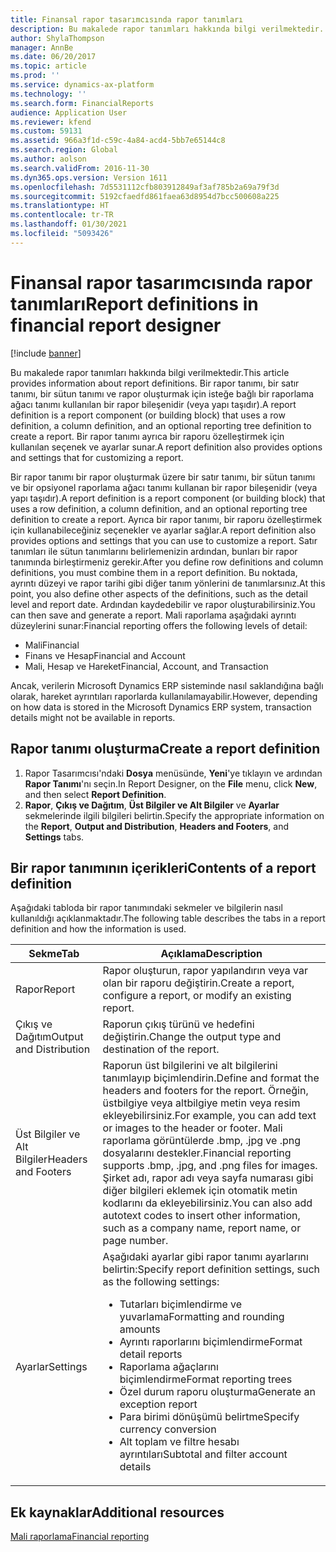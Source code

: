 ```yaml
---
title: Finansal rapor tasarımcısında rapor tanımları
description: Bu makalede rapor tanımları hakkında bilgi verilmektedir.
author: ShylaThompson
manager: AnnBe
ms.date: 06/20/2017
ms.topic: article
ms.prod: ''
ms.service: dynamics-ax-platform
ms.technology: ''
ms.search.form: FinancialReports
audience: Application User
ms.reviewer: kfend
ms.custom: 59131
ms.assetid: 966a3f1d-c59c-4a84-acd4-5bb7e65144c8
ms.search.region: Global
ms.author: aolson
ms.search.validFrom: 2016-11-30
ms.dyn365.ops.version: Version 1611
ms.openlocfilehash: 7d5531112cfb803912849af3af785b2a69a79f3d
ms.sourcegitcommit: 5192cfaedfd861faea63d8954d7bcc500608a225
ms.translationtype: HT
ms.contentlocale: tr-TR
ms.lasthandoff: 01/30/2021
ms.locfileid: "5093426"
---
```

# <a name="report-definitions-in-financial-report-designer"></a><span data-ttu-id="bb805-103">Finansal rapor tasarımcısında rapor tanımları</span><span class="sxs-lookup"><span data-stu-id="bb805-103">Report definitions in financial report designer</span></span>

[!include [banner](../includes/banner.md)]

<span data-ttu-id="bb805-104">Bu makalede rapor tanımları hakkında bilgi verilmektedir.</span><span class="sxs-lookup"><span data-stu-id="bb805-104">This article provides information about report definitions.</span></span> <span data-ttu-id="bb805-105">Bir rapor tanımı, bir satır tanımı, bir sütun tanımı ve rapor oluşturmak için isteğe bağlı bir raporlama ağacı tanımı kullanılan bir rapor bileşenidir (veya yapı taşıdır).</span><span class="sxs-lookup"><span data-stu-id="bb805-105">A report definition is a report component (or building block) that uses a row definition, a column definition, and an optional reporting tree definition to create a report.</span></span> <span data-ttu-id="bb805-106">Bir rapor tanımı ayrıca bir raporu özelleştirmek için kullanılan seçenek ve ayarlar sunar.</span><span class="sxs-lookup"><span data-stu-id="bb805-106">A report definition also provides options and settings that for customizing a report.</span></span> 

<span data-ttu-id="bb805-107">Bir rapor tanımı bir rapor oluşturmak üzere bir satır tanımı, bir sütun tanımı ve bir opsiyonel raporlama ağacı tanımı kullanan bir rapor bileşenidir (veya yapı taşıdır).</span><span class="sxs-lookup"><span data-stu-id="bb805-107">A report definition is a report component (or building block) that uses a row definition, a column definition, and an optional reporting tree definition to create a report.</span></span> <span data-ttu-id="bb805-108">Ayrıca bir rapor tanımı, bir raporu özelleştirmek için kullanabileceğiniz seçenekler ve ayarlar sağlar.</span><span class="sxs-lookup"><span data-stu-id="bb805-108">A report definition also provides options and settings that you can use to customize a report.</span></span> <span data-ttu-id="bb805-109">Satır tanımları ile sütun tanımlarını belirlemenizin ardından, bunları bir rapor tanımında birleştirmeniz gerekir.</span><span class="sxs-lookup"><span data-stu-id="bb805-109">After you define row definitions and column definitions, you must combine them in a report definition.</span></span> <span data-ttu-id="bb805-110">Bu noktada, ayrıntı düzeyi ve rapor tarihi gibi diğer tanım yönlerini de tanımlarsınız.</span><span class="sxs-lookup"><span data-stu-id="bb805-110">At this point, you also define other aspects of the definitions, such as the detail level and report date.</span></span> <span data-ttu-id="bb805-111">Ardından kaydedebilir ve rapor oluşturabilirsiniz.</span><span class="sxs-lookup"><span data-stu-id="bb805-111">You can then save and generate a report.</span></span> <span data-ttu-id="bb805-112">Mali raporlama aşağıdaki ayrıntı düzeylerini sunar:</span><span class="sxs-lookup"><span data-stu-id="bb805-112">Financial reporting offers the following levels of detail:</span></span>

- <span data-ttu-id="bb805-113">Mali</span><span class="sxs-lookup"><span data-stu-id="bb805-113">Financial</span></span>
- <span data-ttu-id="bb805-114">Finans ve Hesap</span><span class="sxs-lookup"><span data-stu-id="bb805-114">Financial and Account</span></span>
- <span data-ttu-id="bb805-115">Mali, Hesap ve Hareket</span><span class="sxs-lookup"><span data-stu-id="bb805-115">Financial, Account, and Transaction</span></span>

<span data-ttu-id="bb805-116">Ancak, verilerin Microsoft Dynamics ERP sisteminde nasıl saklandığına bağlı olarak, hareket ayrıntıları raporlarda kullanılamayabilir.</span><span class="sxs-lookup"><span data-stu-id="bb805-116">However, depending on how data is stored in the Microsoft Dynamics ERP system, transaction details might not be available in reports.</span></span>

## <a name="create-a-report-definition"></a><span data-ttu-id="bb805-117">Rapor tanımı oluşturma</span><span class="sxs-lookup"><span data-stu-id="bb805-117">Create a report definition</span></span>
1. <span data-ttu-id="bb805-118">Rapor Tasarımcısı'ndaki **Dosya** menüsünde, **Yeni**'ye tıklayın ve ardından **Rapor Tanımı**'nı seçin.</span><span class="sxs-lookup"><span data-stu-id="bb805-118">In Report Designer, on the **File** menu, click **New**, and then select **Report Definition**.</span></span>
2. <span data-ttu-id="bb805-119">**Rapor**, **Çıkış ve Dağıtım**, **Üst Bilgiler ve Alt Bilgiler** ve **Ayarlar** sekmelerinde ilgili bilgileri belirtin.</span><span class="sxs-lookup"><span data-stu-id="bb805-119">Specify the appropriate information on the **Report**, **Output and Distribution**, **Headers and Footers**, and **Settings** tabs.</span></span>

## <a name="contents-of-a-report-definition"></a><span data-ttu-id="bb805-120">Bir rapor tanımının içerikleri</span><span class="sxs-lookup"><span data-stu-id="bb805-120">Contents of a report definition</span></span>
<span data-ttu-id="bb805-121">Aşağıdaki tabloda bir rapor tanımındaki sekmeler ve bilgilerin nasıl kullanıldığı açıklanmaktadır.</span><span class="sxs-lookup"><span data-stu-id="bb805-121">The following table describes the tabs in a report definition and how the information is used.</span></span>

<table>
<thead>
<tr>
<th><span data-ttu-id="bb805-122">Sekme</span><span class="sxs-lookup"><span data-stu-id="bb805-122">Tab</span></span></th>
<th><span data-ttu-id="bb805-123">Açıklama</span><span class="sxs-lookup"><span data-stu-id="bb805-123">Description</span></span></th>
</tr>
</thead>
<tbody>
<tr>
<td><span data-ttu-id="bb805-124">Rapor</span><span class="sxs-lookup"><span data-stu-id="bb805-124">Report</span></span></td>
<td><span data-ttu-id="bb805-125">Rapor oluşturun, rapor yapılandırın veya var olan bir raporu değiştirin.</span><span class="sxs-lookup"><span data-stu-id="bb805-125">Create a report, configure a report, or modify an existing report.</span></span></td>
</tr>
<tr>
<td><span data-ttu-id="bb805-126">Çıkış ve Dağıtım</span><span class="sxs-lookup"><span data-stu-id="bb805-126">Output and Distribution</span></span></td>
<td><span data-ttu-id="bb805-127">Raporun çıkış türünü ve hedefini değiştirin.</span><span class="sxs-lookup"><span data-stu-id="bb805-127">Change the output type and destination of the report.</span></span></td>
</tr>
<tr>
<td><span data-ttu-id="bb805-128">Üst Bilgiler ve Alt Bilgiler</span><span class="sxs-lookup"><span data-stu-id="bb805-128">Headers and Footers</span></span></td>
<td><span data-ttu-id="bb805-129">Raporun üst bilgilerini ve alt bilgilerini tanımlayıp biçimlendirin.</span><span class="sxs-lookup"><span data-stu-id="bb805-129">Define and format the headers and footers for the report.</span></span> <span data-ttu-id="bb805-130">Örneğin, üstbilgiye veya altbilgiye metin veya resim ekleyebilirsiniz.</span><span class="sxs-lookup"><span data-stu-id="bb805-130">For example, you can add text or images to the header or footer.</span></span> <span data-ttu-id="bb805-131">Mali raporlama görüntülerde .bmp, .jpg ve .png dosyalarını destekler.</span><span class="sxs-lookup"><span data-stu-id="bb805-131">Financial reporting supports .bmp, .jpg, and .png files for images.</span></span> <span data-ttu-id="bb805-132">Şirket adı, rapor adı veya sayfa numarası gibi diğer bilgileri eklemek için otomatik metin kodlarını da ekleyebilirsiniz.</span><span class="sxs-lookup"><span data-stu-id="bb805-132">You can also add autotext codes to insert other information, such as a company name, report name, or page number.</span></span></td>
</tr>
<tr>
<td><span data-ttu-id="bb805-133">Ayarlar</span><span class="sxs-lookup"><span data-stu-id="bb805-133">Settings</span></span></td>
<td><span data-ttu-id="bb805-134">Aşağıdaki ayarlar gibi rapor tanımı ayarlarını belirtin:</span><span class="sxs-lookup"><span data-stu-id="bb805-134">Specify report definition settings, such as the following settings:</span></span>
<ul>
<li><span data-ttu-id="bb805-135">Tutarları biçimlendirme ve yuvarlama</span><span class="sxs-lookup"><span data-stu-id="bb805-135">Formatting and rounding amounts</span></span></li>
<li><span data-ttu-id="bb805-136">Ayrıntı raporlarını biçimlendirme</span><span class="sxs-lookup"><span data-stu-id="bb805-136">Format detail reports</span></span></li>
<li><span data-ttu-id="bb805-137">Raporlama ağaçlarını biçimlendirme</span><span class="sxs-lookup"><span data-stu-id="bb805-137">Format reporting trees</span></span></li>
<li><span data-ttu-id="bb805-138">Özel durum raporu oluşturma</span><span class="sxs-lookup"><span data-stu-id="bb805-138">Generate an exception report</span></span></li>
<li><span data-ttu-id="bb805-139">Para birimi dönüşümü belirtme</span><span class="sxs-lookup"><span data-stu-id="bb805-139">Specify currency conversion</span></span></li>
<li><span data-ttu-id="bb805-140">Alt toplam ve filtre hesabı ayrıntıları</span><span class="sxs-lookup"><span data-stu-id="bb805-140">Subtotal and filter account details</span></span></li>
</ul>
</td>
</tr>
</tbody>
</table>

## <a name="additional-resources"></a><span data-ttu-id="bb805-141">Ek kaynaklar</span><span class="sxs-lookup"><span data-stu-id="bb805-141">Additional resources</span></span>

[<span data-ttu-id="bb805-142">Mali raporlama</span><span class="sxs-lookup"><span data-stu-id="bb805-142">Financial reporting</span></span>](financial-reporting-intro.md)
